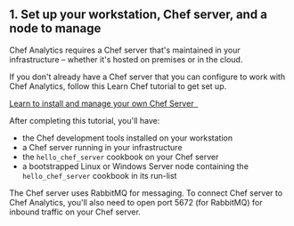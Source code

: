 ## 1. Set up your workstation, Chef server, and a node to manage

Chef Analytics requires a Chef server that's maintained in your infrastructure &ndash; whether it's hosted on premises or in the cloud.

If you don't already have a Chef server that you can configure to work with Chef Analytics, follow this Learn Chef tutorial to get set up.

<a class='accent-button radius' href='/install-and-manage-your-own-chef-server/linux/' target='_blank'>Learn to install and manage your own Chef Server&nbsp;&nbsp;<i class='fa fa-external-link'></i></a>

After completing this tutorial, you'll have:

* the Chef development tools installed on your workstation
* a Chef server running in your infrastructure
* the `hello_chef_server` cookbook on your Chef server
* a bootstrapped Linux or Windows Server node containing the `hello_chef_server` cookbook in its run-list

The Chef server uses RabbitMQ for messaging. To connect Chef server to Chef Analytics, you'll also need to open port 5672 (for RabbitMQ) for inbound traffic on your Chef server. 
